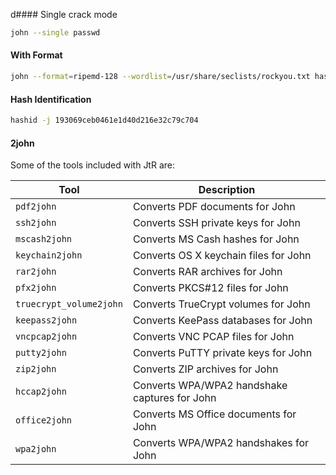 d#### Single crack mode

```sh
john --single passwd
```

#### With Format
```sh
john --format=ripemd-128 --wordlist=/usr/share/seclists/rockyou.txt hash 
```
#### Hash Identification 

```sh
hashid -j 193069ceb0461e1d40d216e32c79c704
```


#### 2john
Some of the tools included with JtR are:

|**Tool**|**Description**|
|---|---|
|`pdf2john`|Converts PDF documents for John|
|`ssh2john`|Converts SSH private keys for John|
|`mscash2john`|Converts MS Cash hashes for John|
|`keychain2john`|Converts OS X keychain files for John|
|`rar2john`|Converts RAR archives for John|
|`pfx2john`|Converts PKCS#12 files for John|
|`truecrypt_volume2john`|Converts TrueCrypt volumes for John|
|`keepass2john`|Converts KeePass databases for John|
|`vncpcap2john`|Converts VNC PCAP files for John|
|`putty2john`|Converts PuTTY private keys for John|
|`zip2john`|Converts ZIP archives for John|
|`hccap2john`|Converts WPA/WPA2 handshake captures for John|
|`office2john`|Converts MS Office documents for John|
|`wpa2john`|Converts WPA/WPA2 handshakes for John|

